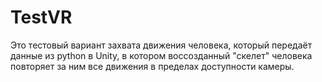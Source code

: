 # TestVR

Это тестовый вариант захвата движения человека, который передаёт данные из python в Unity, в котором воссозданный "скелет" человека повторяет за ним все движения в пределах доступности камеры.
